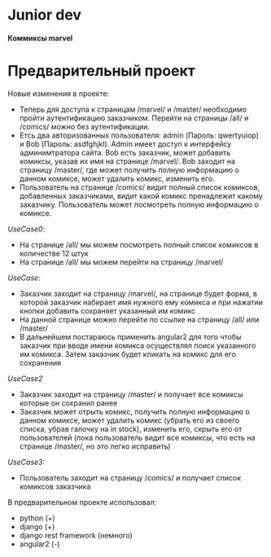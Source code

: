 # Junior dev
#### Коммиксы marvel
# Предварительный проект

Новые изменения в проекте:
- Теперь для доступа к страницам /marvel/ и /master/ необходимо пройти аутентификацию заказчиком. Перейти на страницы /all/ и /comics/ можно без аутентификации.
- Етсь два авторизованных пользователя: admin (Пароль: qwertyuiop) и Bob (Пароль: asdfghjkl). Admin имеет доступ к интерфейсу админимтратора сайта. Bob есть заказчик, может добавить комиксы, указав их имя на странице /marvel/. Bob заходит на страницу /master/, где может получить полную информацию о данном комиксе, может удалить комикс, изменить его.
- Пользователь на странице /comics/ видит полный список комиксов, добавленных заказчиками, видит какой комикс пренадлежит какому заказчику. Пользователь может посмотреть полную информацию о комиксе. 

_UseCase0_:
- На странице /all/ мы можем посмотреть полный список комиксов в количестве 12 штук
- На странице /all/ мы можем перейти на страницу /marvel/

_UseCase_:
- Заказчик заходит на страницу /marvel/, на странице будет форма, в которой заказчик набирает имя нужного ему комикса и при нажатии кнопки добавить сохраняет указанный им комикс
- На данной странице можно перейти по ссылке на страницу /all/ или /master/
- В дальнейшем постараюсь применить angular2 для того чтобы заказчик при вводе имени комикса осуществлял поиск указанного им комикса. Затем заказчик будет кликать на комикс для его сохранения

_UseCase2_
- Заказчик заходит на страницу /master/ и получает все комиксы которые он сохранил ранее
- Заказчик может отрыть комикс, получить полную информацию о данном комиксе, может удалить комикс (убрать его из своего списка, убрав галочку на in stock), изменить его, скрыть его от пользователей (пока пользователь видит все комиксы, что есть на странице /master/, но это легко исправить)

_UseCase3:_
- Пользователь заходит на страницу /comics/ и получает список комиксов заказчика

В предварительном проекте использовал:
- python (+)
- django (+)
- django rest framework (немного)
- angular2 (-)
